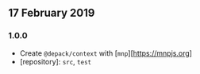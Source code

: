 ## 17 February 2019

### 1.0.0

- Create `@depack/context` with [`mnp`][https://mnpjs.org]
- [repository]: `src`, `test`
